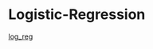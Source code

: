 # Logistic-Regression

[log_reg](https://github.com/abbasi-ali/Logistic-Regression/blob/main/images/log_reg.png)
